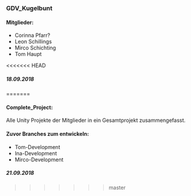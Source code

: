 ### GDV_Kugelbunt

#### Mitglieder:
* Corinna Pfarr?
* Leon Schillings
* Mirco Schichting
* Tom Haupt

<<<<<<< HEAD
##### 18.09.2018
=======
#### Complete_Project:
Alle Unity Projekte der Mitglieder in ein
Gesamtprojekt zusammengefasst.
 
#### Zuvor Branches zum entwickeln:
* Tom-Development
* Ina-Development
* Mirco-Development

##### 21.09.2018
>>>>>>> master
